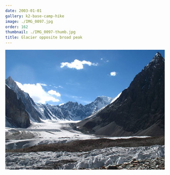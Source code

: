 ```yaml
---
date: 2003-01-01
gallery: k2-base-camp-hike
image: ./IMG_0097.jpg
order: 162
thumbnail: ./IMG_0097-thumb.jpg
title: Glacier opposite broad peak
---
```


![Glacier opposite broad peak](./IMG_0097.jpg)